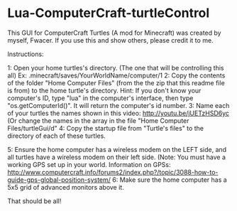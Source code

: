 # Lua-ComputerCraft-turtleControl
This GUI for ComputerCraft Turtles (A mod for Minecraft) was created by myself, Fwacer.
If you use this and show others, please credit it to me.

Instructions:

1: Open your home turtles's directory. (The one that will be controlling this all)
	Ex: .minecraft/saves/YourWorldName/computer/1
2: Copy the contents of the folder "Home Computer Files" (from the the zip that this readme file is from) to the home turtle's directory.
	Hint: If you don't know your computer's ID, type "lua" in the computer's interface, then type "os.getComputerId()". It will return the computer's id number.
3: Name each of your turtles the names shown in this video: http://youtu.be/jUETzHSD6yc
	(Or change the names in the array in the file "Home Computer Files/turtleGui/d"
4: Copy the startup file from "Turtle's files" to the directory of each of these turtles.

5: Ensure the home computer has a wireless modem on the LEFT side, and all turtles have a wireless modem on their left side.
	(Note: You must have a working GPS set up in your world. Information on GPSs: http://www.computercraft.info/forums2/index.php?/topic/3088-how-to-guide-gps-global-position-system/
6: Make sure the home computer has a 5x5 grid of advanced monitors above it.

That should be all!
